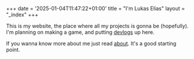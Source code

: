 +++
date = '2025-01-04T11:47:22+01:00'
title = "I'm Lukas Elias"
layout = "_index"
+++

This is my website, the place where all my projects is gonna be (hopefully). I'm planning on making a game, and putting [devlogs](/devlogs/) up here.

If you wanna know more about me just read [about](/about/). It's a good starting point.
